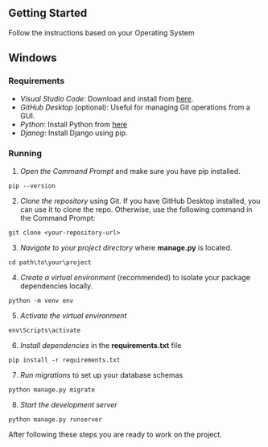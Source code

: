 ## Getting Started

Follow the instructions based on your Operating System

## Windows

### Requirements

- *Visual Studio Code*: Download and install from [here](https://code.visualstudio.com/).
- *GitHub Desktop* (optional): Useful for managing Git operations from a GUI.
- *Python*: Install Python from [here](https://www.python.org/downloads/)
- *Djanog*: Install Django using pip.

### Running

1. *Open the Command Prompt* and make sure you have pip installed.
```
pip --version
```

2. *Clone the repository* using Git. If you have GitHub Desktop installed, you can use it to clone the repo. Otherwise, use the following command in the Command Prompt:
```
git clone <your-repository-url>
```

3. *Navigate to your project directory* where **manage.py** is located.
```
cd path\to\your\project
```

4. *Create a virtual environment* (recommended) to isolate your package dependencies locally.
```
python -m venv env
```

5. *Activate the virtual environment*
```
env\Scripts\activate
```

6. *Install dependencies* in the **requirements.txt** file
```
pip install -r requirements.txt
```

7. *Run migrations* to set up your database schemas
```
python manage.py migrate
```

8. *Start the development server*
```
python manage.py runserver
```

After following these steps you are ready to work on the project.